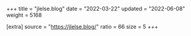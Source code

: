 +++
title = "jlelse.blog"
date = "2022-03-22"
updated = "2022-06-08"
weight = 5168

[extra]
source = "https://jlelse.blog/"
ratio = 66
size = 5
+++
